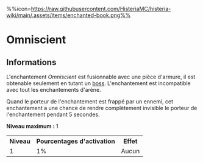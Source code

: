 %%icon=https://raw.githubusercontent.com/HisteriaMC/histeria-wiki/main/.assets/items/enchanted-book.png%%
# Omniscient

## Informations
L'enchantement *Omniscient* est fusionnable avec une pièce d'armure, il est obtenable seulement en tutant un [boss](https://histeria.fr/wiki/boss). L'enchantement est incompatible avec tout les enchantements d'arène.

Quand le porteur de l'enchantement est frappé par un ennemi, cet enchantement a une chance de rendre complètement invisible le porteur de l'enchantement pendant 5 secondes.

**Niveau maximum :** 1

<table>
  <tr>
    <th>Niveau</th>
    <th>Pourcentages d'activation</th>
    <th>Effet</th>
  </tr>
  <tr>
    <td>1</td>
    <td>1%</td>
    <td>Aucun</td>
  </tr>
</table>
